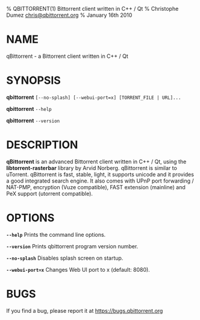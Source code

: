 % QBITTORRENT(1) Bittorrent client written in C++ / Qt
% Christophe Dumez <chris@qbittorrent.org>
% January 16th 2010

# NAME
qBittorrent - a Bittorrent client written in C++ / Qt


# SYNOPSIS
**qbittorrent** `[--no-splash] [--webui-port=x] [TORRENT_FILE | URL]...`

**qbittorrent** `--help`

**qbittorrent** `--version`


# DESCRIPTION
**qBittorrent** is an advanced Bittorrent client written in C++ / Qt,
using the **libtorrent-rasterbar** library by Arvid Norberg. qBittorrent is similar to uTorrent.
qBittorrent is fast, stable, light, it supports unicode and it provides a good integrated
search engine. It also comes with UPnP port forwarding / NAT-PMP, encryption (Vuze compatible),
FAST extension (mainline) and PeX support (utorrent compatible).


# OPTIONS
**`--help`** Prints the command line options.

**`--version`** Prints qbittorrent program version number.

**`--no-splash`** Disables splash screen on startup.

**`--webui-port=x`** Changes Web UI port to x (default: 8080).


# BUGS
If you find a bug, please report it at https://bugs.qbittorrent.org

